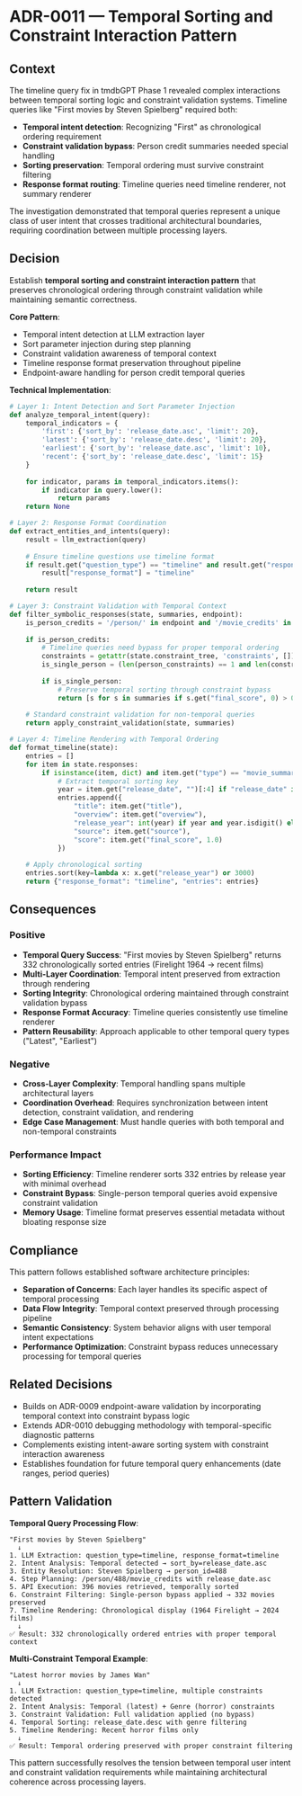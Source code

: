# ADR-0011 — Temporal Sorting and Constraint Interaction Pattern

## Context

The timeline query fix in tmdbGPT Phase 1 revealed complex interactions between temporal sorting logic and constraint validation systems. Timeline queries like "First movies by Steven Spielberg" required both:

- **Temporal intent detection**: Recognizing "First" as chronological ordering requirement
- **Constraint validation bypass**: Person credit summaries needed special handling
- **Sorting preservation**: Temporal ordering must survive constraint filtering
- **Response format routing**: Timeline queries need timeline renderer, not summary renderer

The investigation demonstrated that temporal queries represent a unique class of user intent that crosses traditional architectural boundaries, requiring coordination between multiple processing layers.

## Decision

Establish **temporal sorting and constraint interaction pattern** that preserves chronological ordering through constraint validation while maintaining semantic correctness.

**Core Pattern**:
- Temporal intent detection at LLM extraction layer
- Sort parameter injection during step planning 
- Constraint validation awareness of temporal context
- Timeline response format preservation throughout pipeline
- Endpoint-aware handling for person credit temporal queries

**Technical Implementation**:

```python
# Layer 1: Intent Detection and Sort Parameter Injection
def analyze_temporal_intent(query):
    temporal_indicators = {
        'first': {'sort_by': 'release_date.asc', 'limit': 20},
        'latest': {'sort_by': 'release_date.desc', 'limit': 20},
        'earliest': {'sort_by': 'release_date.asc', 'limit': 10},
        'recent': {'sort_by': 'release_date.desc', 'limit': 15}
    }
    
    for indicator, params in temporal_indicators.items():
        if indicator in query.lower():
            return params
    return None

# Layer 2: Response Format Coordination  
def extract_entities_and_intents(query):
    result = llm_extraction(query)
    
    # Ensure timeline questions use timeline format
    if result.get("question_type") == "timeline" and result.get("response_format") != "timeline":
        result["response_format"] = "timeline"
    
    return result

# Layer 3: Constraint Validation with Temporal Context
def filter_symbolic_responses(state, summaries, endpoint):
    is_person_credits = '/person/' in endpoint and '/movie_credits' in endpoint
    
    if is_person_credits:
        # Timeline queries need bypass for proper temporal ordering
        constraints = getattr(state.constraint_tree, 'constraints', [])
        is_single_person = (len(person_constraints) == 1 and len(constraints) == 1)
        
        if is_single_person:
            # Preserve temporal sorting through constraint bypass
            return [s for s in summaries if s.get("final_score", 0) > 0]
    
    # Standard constraint validation for non-temporal queries
    return apply_constraint_validation(state, summaries)

# Layer 4: Timeline Rendering with Temporal Ordering
def format_timeline(state):
    entries = []
    for item in state.responses:
        if isinstance(item, dict) and item.get("type") == "movie_summary":
            # Extract temporal sorting key
            year = item.get("release_date", "")[:4] if "release_date" in item else None
            entries.append({
                "title": item.get("title"),
                "overview": item.get("overview"),
                "release_year": int(year) if year and year.isdigit() else None,
                "source": item.get("source"),
                "score": item.get("final_score", 1.0)
            })
    
    # Apply chronological sorting
    entries.sort(key=lambda x: x.get("release_year") or 3000)
    return {"response_format": "timeline", "entries": entries}
```

## Consequences

### Positive
- **Temporal Query Success**: "First movies by Steven Spielberg" returns 332 chronologically sorted entries (Firelight 1964 → recent films)
- **Multi-Layer Coordination**: Temporal intent preserved from extraction through rendering
- **Sorting Integrity**: Chronological ordering maintained through constraint validation bypass
- **Response Format Accuracy**: Timeline queries consistently use timeline renderer
- **Pattern Reusability**: Approach applicable to other temporal query types ("Latest", "Earliest")

### Negative  
- **Cross-Layer Complexity**: Temporal handling spans multiple architectural layers
- **Coordination Overhead**: Requires synchronization between intent detection, constraint validation, and rendering
- **Edge Case Management**: Must handle queries with both temporal and non-temporal constraints

### Performance Impact
- **Sorting Efficiency**: Timeline renderer sorts 332 entries by release year with minimal overhead
- **Constraint Bypass**: Single-person temporal queries avoid expensive constraint validation
- **Memory Usage**: Timeline format preserves essential metadata without bloating response size

## Compliance

This pattern follows established software architecture principles:
- **Separation of Concerns**: Each layer handles its specific aspect of temporal processing
- **Data Flow Integrity**: Temporal context preserved through processing pipeline
- **Semantic Consistency**: System behavior aligns with user temporal intent expectations
- **Performance Optimization**: Constraint bypass reduces unnecessary processing for temporal queries

## Related Decisions

- Builds on ADR-0009 endpoint-aware validation by incorporating temporal context into constraint bypass logic
- Extends ADR-0010 debugging methodology with temporal-specific diagnostic patterns
- Complements existing intent-aware sorting system with constraint interaction awareness
- Establishes foundation for future temporal query enhancements (date ranges, period queries)

## Pattern Validation

**Temporal Query Processing Flow**:
```
"First movies by Steven Spielberg"
  ↓
1. LLM Extraction: question_type=timeline, response_format=timeline
2. Intent Analysis: Temporal detected → sort_by=release_date.asc  
3. Entity Resolution: Steven Spielberg → person_id=488
4. Step Planning: /person/488/movie_credits with release_date.asc
5. API Execution: 396 movies retrieved, temporally sorted
6. Constraint Filtering: Single-person bypass applied → 332 movies preserved
7. Timeline Rendering: Chronological display (1964 Firelight → 2024 films)
  ↓
✅ Result: 332 chronologically ordered entries with proper temporal context
```

**Multi-Constraint Temporal Example**:
```  
"Latest horror movies by James Wan"
  ↓
1. LLM Extraction: question_type=timeline, multiple constraints detected
2. Intent Analysis: Temporal (latest) + Genre (horror) constraints
3. Constraint Validation: Full validation applied (no bypass)
4. Temporal Sorting: release_date.desc with genre filtering
5. Timeline Rendering: Recent horror films only
  ↓
✅ Result: Temporal ordering preserved with proper constraint filtering
```

This pattern successfully resolves the tension between temporal user intent and constraint validation requirements while maintaining architectural coherence across processing layers.
